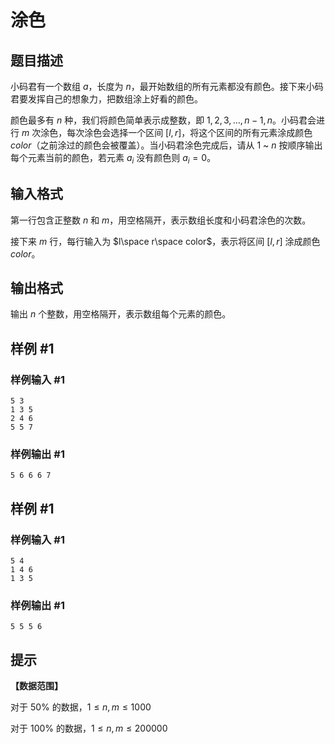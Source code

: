 # 涂色

## 题目描述

小码君有一个数组 $a$，长度为 $n$，最开始数组的所有元素都没有颜色。接下来小码君要发挥自己的想象力，把数组涂上好看的颜色。

颜色最多有 $n$ 种，我们将颜色简单表示成整数，即 $1,2,3,...,n-1,n$。小码君会进行 $m$ 次涂色，每次涂色会选择一个区间 $[l,r]$，将这个区间的所有元素涂成颜色$color$（之前涂过的颜色会被覆盖）。当小码君涂色完成后，请从 $1$ ~ $n$ 按顺序输出每个元素当前的颜色，若元素 $a_i$ 没有颜色则 $a_i = 0$。

## 输入格式

第一行包含正整数 $n$ 和 $m$，用空格隔开，表示数组长度和小码君涂色的次数。

接下来 $m$ 行，每行输入为 $l\space r\space color$，表示将区间 $[l,r]$ 涂成颜色 $color$。

## 输出格式

输出 $n$ 个整数，用空格隔开，表示数组每个元素的颜色。

## 样例 #1

### 样例输入 #1

```
5 3
1 3 5
2 4 6
5 5 7
```

### 样例输出 #1

```
5 6 6 6 7
```

## 样例 #1

### 样例输入 #1

```
5 4
1 4 6
1 3 5
```

### 样例输出 #1

```
5 5 5 6
```

## 提示

**【数据范围】**

对于 $50\%$ 的数据，$1\leq n,m \leq 1000$

对于 $100\%$ 的数据，$1\leq n,m \leq 200000$